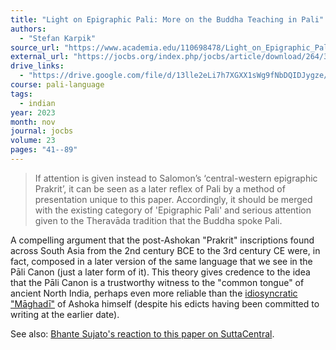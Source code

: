 ```yaml
---
title: "Light on Epigraphic Pali: More on the Buddha Teaching in Pali"
authors:
  - "Stefan Karpik"
source_url: "https://www.academia.edu/110698478/Light_on_Epigraphic_Pali_More_on_the_Buddha_Teaching_in_Pali"
external_url: "https://jocbs.org/index.php/jocbs/article/download/264/357"
drive_links:
  - "https://drive.google.com/file/d/13lle2eLi7h7XGXX1sWg9fNbDQIDJygze/view?usp=drivesdk"
course: pali-language
tags:
  - indian
year: 2023
month: nov
journal: jocbs
volume: 23
pages: "41--89"
---
```


> If attention is given instead to Salomon’s ‘central-western epigraphic Prakrit’, it can be seen as a later reflex of Pali by a method of presentation unique to this paper. Accordingly, it should be merged with the existing category of 'Epigraphic Pali' and serious attention given to the Theravāda tradition that the Buddha spoke Pali.

A compelling argument that the post-Ashokan "Prakrit" inscriptions found across South Asia from the 2nd century BCE to the 3rd century CE were, in fact, composed in a later version of the same language that we see in the Pāli Canon (just a later form of it).
This theory gives credence to the idea that the Pāli Canon is a trustworthy witness to the "common tongue" of ancient North India, perhaps even more reliable than the [idiosyncratic "Māghadī"](https://en.wikipedia.org/wiki/Ashokan_Prakrit?wprov=sfla1) of Ashoka himself (despite his edicts having been committed to writing at the earlier date).

See also: [Bhante Sujato's reaction to this paper on SuttaCentral](https://discourse.suttacentral.net/t/stefan-karpik-s-light-on-epigraphic-pali-more-on-the-buddha-teaching-in-pali-a-review/31713?u=khemarato.bhikkhu).

